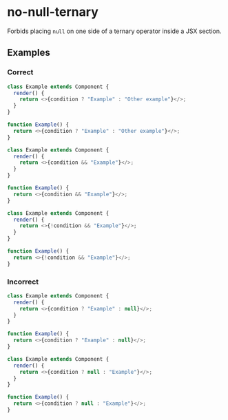 # no-null-ternary

Forbids placing `null` on one side of a ternary operator inside a JSX section.

## Examples

### Correct

```js
class Example extends Component {
  render() {
    return <>{condition ? "Example" : "Other example"}</>;
  }
}

function Example() {
  return <>{condition ? "Example" : "Other example"}</>;
}
```

```js
class Example extends Component {
  render() {
    return <>{condition && "Example"}</>;
  }
}

function Example() {
  return <>{condition && "Example"}</>;
}
```

```js
class Example extends Component {
  render() {
    return <>{!condition && "Example"}</>;
  }
}

function Example() {
  return <>{!condition && "Example"}</>;
}
```

### Incorrect

```js
class Example extends Component {
  render() {
    return <>{condition ? "Example" : null}</>;
  }
}

function Example() {
  return <>{condition ? "Example" : null}</>;
}
```

```js
class Example extends Component {
  render() {
    return <>{condition ? null : "Example"}</>;
  }
}

function Example() {
  return <>{condition ? null : "Example"}</>;
}
```
